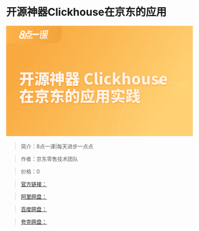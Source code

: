 # 开源神器Clickhouse在京东的应用

![img](../../assets/CioPOWFoF8eAb0d0AAL5l0aGDb4468.png)

> 简介：8点一课|每天进步一点点

> 作者：京东零售技术团队

> 价格：0

> [官方链接：]()

> [阿里网盘：]()

> [百度网盘：]()

> [夸克网盘：]()
